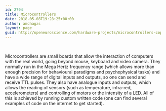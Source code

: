 ```yaml
---
id: 2794
title: Microcontrollers
date: 2018-05-08T19:28:25+00:00
author: amchagas
layout: page
guid: http://openeuroscience.com/hardware-projects/microcontrollers-copy/
---
```

 

&nbsp;

Microcontrollers are small boards that allow the interaction of computers with the real world, going beyond mouse, keyboard and video camera. They normally run in the Mega Hertz frequency range (which allows more than enough precision for behavioural paradigms and psychophysical tasks) and have a wide range of digital inputs and outputs, so one can send and receive TTL pulses. They also have analogue inputs and outputs, which allows the reading of sensors (such as temperature, infra-red, accelerometers) and controlling of motors or the intensity of a LED. All of this is achieved by running custom written code (one can find several examples of code on the internet to get started).

&nbsp;